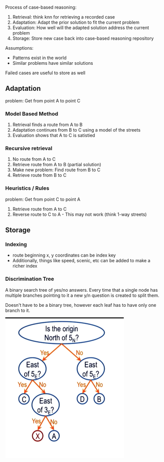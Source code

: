 
Process of case-based reasoning:

1) Retrieval: think knn for retrieving a recorded case
2) Adaptation: Adapt the prior solution to fit the current problem
3) Evaluation: How well will the adapted solution address the current problem
4) Storage: Store new case back into case-based reasoning repository

Assumptions:

- Patterns exist in the world
- Similar problems have similar solutions

Failed cases are useful to store as well

## Adaptation

problem: Get from point A to point C

### Model Based Method

1) Retrieval finds a route from A to B
2) Adaptation continues from B to C using a model of the streets
3) Evaluation shows that A to C is satistied

### Recursive retrieval

1) No route from A to C
2) Retrieve route from A to B (partial solution)
3) Make new problem: Find route from B to C
4) Retrieve route from B to C

### Heuristics / Rules

problem: Get from point C to point A

1) Retrieve route from A to C
2) Reverse route to C to A - This may not work (think 1-way streets)

## Storage

### Indexing

- route beginning x, y coordinates can be index key
- Additionally, things like speed, scenic, etc can be added to make a richer index

### Discrimination Tree

A binary search tree of yes/no answers. Every time that a single node has multiple
branches pointing to it a new y/n question is created to split them.

Doesn't have to be a binary tree, however each leaf has to have only one branch to it.

![discrimination tree diagram](./assets/discrimination_tree.png)


